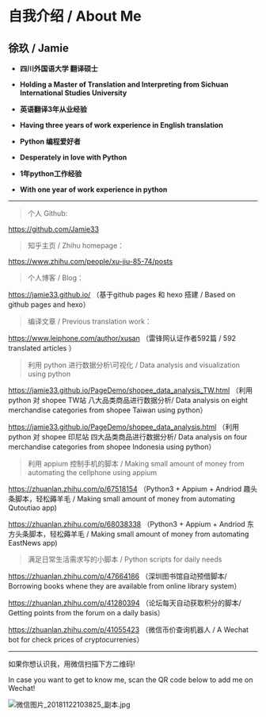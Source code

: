 # 自我介绍 / About Me

## 徐玖 / Jamie

- **四川外国语大学 翻译硕士** 

- **Holding a Master of Translation and Interpreting from Sichuan International Studies University**  

- **英语翻译3年从业经验**

- **Having three years of work experience in English translation** 

- **Python 编程爱好者**

- **Desperately in love with Python**

- **1年python工作经验**

- **With one year of work experience in python**

---

> 个人 Github:

https://github.com/Jamie33    

> 知乎主页 / Zhihu homepage：

https://www.zhihu.com/people/xu-jiu-85-74/posts 

> 个人博客 / Blog：

https://jamie33.github.io/  （基于github pages 和 hexo 搭建 / Based on github pages and hexo） 

> 编译文章 / Previous translation work：

https://www.leiphone.com/author/xusan （雷锋网认证作者592篇 / 592 translated articles ）

>利用 python 进行数据分析\可视化 / Data analysis and visualization using python

https://jamie33.github.io/PageDemo/shopee_data_analysis_TW.html （利用 python 对 shopee TW站 八大品类商品进行数据分析/ Data analysis on eight merchandise categories from shopee Taiwan using python）

https://jamie33.github.io/PageDemo/shopee_data_analysis.html （利用 python 对 shopee 印尼站 四大品类商品进行数据分析/ Data analysis on four merchandise categories from shopee Indonesia using python）

> 利用 appium 控制手机的脚本 / Making small amount of money from automating the cellphone using appium

https://zhuanlan.zhihu.com/p/67518154 （Python3 + Appium + Andriod 趣头条脚本，轻松薅羊毛 / Making small amount of money from automating Qutoutiao app)  

https://zhuanlan.zhihu.com/p/68038338 （Python3 + Appium + Andriod 东方头条脚本，轻松薅羊毛 / Making small amount of money from automating EastNews app)  


> 满足日常生活需求写的小脚本 / Python scripts for daily needs

https://zhuanlan.zhihu.com/p/47664186  （深圳图书馆自动预借脚本/  Borrowing books whene they are available from online library system）

https://zhuanlan.zhihu.com/p/41280394  （论坛每天自动获取积分的脚本/ Getting points from the forum on a daily basis）

https://zhuanlan.zhihu.com/p/41055423  （微信币价查询机器人 / A Wechat bot for check prices of cryptocurrenies）

---

如果你想认识我，用微信扫描下方二维码!

In case you want to get to know me, scan the QR code below to add me on Wechat!

![微信图片_20181122103825_副本.jpg](https://i.loli.net/2018/11/26/5bfb556d1ed9b.jpg)
